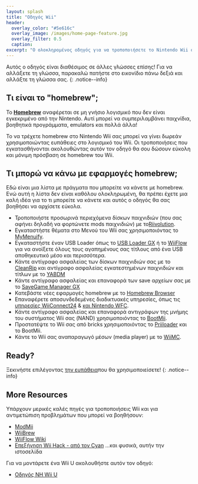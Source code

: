 ```yaml
---
layout: splash
title: "Οδηγός Wii"
header:
  overlay_color: "#5e616c"
  overlay_image: /images/home-page-feature.jpg
  overlay_filter: 0.5
  caption:
excerpt: "Ο ολοκληρομένος οδηγός για να τροποποιήσετε το Nintendo Wii σας."
---
```


Αυτός ο οδηγός είναι διαθέσιμος σε άλλες γλώσσες επίσης! Για να αλλάξετε τη γλώσσα, παρακαλώ πατήστε στο εικονίδιο πάνω δεξιά και αλλάξτε τη γλώσσα σας.
{: .notice--info}

## Τι είναι το "homebrew";

Το [**Homebrew**](https://en.wikipedia.org/wiki/Homebrew_(video_games)) αναφέρεται σε μη γνήσιο λογισμικό που δεν είναι εγκεκριμένο από την Nintendo. Αυτί μπορεί να συμπεριλαμβάνει παιχνίδια, βοηθητικά προγράμματα, emulators και πολλά άλλα!

Το να τρέχετε homebrew στο Nintendo Wii σας μπορεί να γίνει δωρεάν χρησιμοποιώντας ευπάθειες στο λογισμικό του Wii. Οι τροποποιήσεις που εγκατασθήνονται ακολουθώντας αυτόν τον οδηγό θα σου δώσουν εύκολη και μόνιμη πρόσβαση σε homebrew του Wii.

## Τι μπορώ να κάνω με εφαρμογές homebrew;

Εδώ είναι μια λίστα με πράγματα που μπορείτε να κάνετε με homebrew. Ενώ αυτή η λίστα δεν είναι καθόλου ολοκληρωμένη, θα πρέπει έχετε μια καλή ιδέα για το τι μπορείτε να κάνετε και αυτός ο οδηγός θα σας βοηθήσει να αρχίσετε εύκολα.

- Τροποποιήστε προσωρινά περιεχόμενα δίσκων παιχνιδιών (που σας αφήνει δηλαδή να φορτώνετε mods παιχνιδιών) με το[Riivolution](http://www.wiibrew.org/wiki/Riivolution).
- Εγκαταστήστε θέματα στο Μενού του Wii σας χρησιμοποιόντας το [MyMenuify](themes).
- Εγκαταστήστε έναν USB Loader όπως το [USB Loader GX](wiiflow) ή το [WiiFlow](usbloadergx) για να ανοίξετε όλους τους αγαπημένους σας τίτλους από ένα USB αποθηκευτικό μέσο και περισσότερα.
- Κάντε αντίγραφο ασφαλείας των δίσκων παιχνιδιών σας με το [CleanRip](/dump-games) και αντίγραφο ασφαλείας εγκατεστημένων παιχνιδιών και τίτλων με το [YABDM](dump-wads)
- Κάντε αντίγραφο ασφαλείας και επαναφορά των save αρχείων σας με το [SaveGame Manager GX](https://wiidatabase.de/downloads/wii-tools/savegame-manager-gx-beta/)
- Κατεβάστε νέες εφαρμογές homebrew με το [Homebrew Browser](hbb)
- Επαναφέρετε αποσυνδεδεμένες διαδικτυακές υπηρεσίες, όπως τις [υπηρεσίες WiiConnect24](riiconnect24) & [ και Nintendo WFC](wiimmfi).
- Κάντε αντίγραφο ασφαλείας και επαναφορά αντιγράφων της μνήμης του συστήματος Wii σας (NAND) χρησιμοποιόντας το [BootMii](bootmii).
- Προστατέψτε το Wii σας από bricks χρησιμοποιόντας το [Priiloader](priiloader) και το BootMii.
- Κάντε το Wii σας αναπαραγωγό μέσων (media player) με το [WiiMC](http://www.wiimc.org/).


## Ready?

Ξεκινήστε επιλέγοντας [την ευπάθεια](get-started)που θα χρησιμοποιείσετε!
{: .notice--info}

## More Resources

Υπάρχουν μερικές καλές πηγές για τροποποιήσεις Wii και για αντιμετώπιση προβλημάτων που μπορεί να βοηθήσουν:

- [ModMii](http://xflak.com/)
- [WiiBrew](https://wiibrew.org/)
- [WiiFlow Wiki](https://sites.google.com/site/wiiflowiki4/)
- [Επεξήγηση Wii Hack - από τον Cyan](https://gbatemp.net/threads/wii-hacking-explained.501605/) ...και φυσικά, αυτήν την ιστοσελίδα

Για να μοντάρετε ένα Wii U ακολουθήστε αυτόν τον οδηγό:
- [Οδηγός NH Wii U](https://wiiu.hacks.guide)
